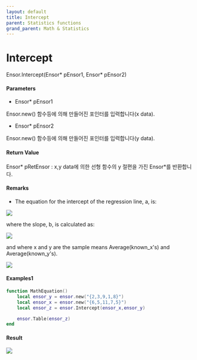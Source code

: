```yaml
---
layout: default
title: Intercept
parent: Statistics functions
grand_parent: Math & Statistics
---
```


# Intercept

Ensor.Intercept\(Ensor\* pEnsor1, Ensor\* pEnsor2\)

#### Parameters

* Ensor\* pEnsor1

Ensor.new\(\) 함수등에 의해 만들어진 포인터를 입력합니다\(x data\).

* Ensor\* pEnsor2

Ensor.new\(\) 함수등에 의해 만들어진 포인터를 입력합니다\(y data\).

#### Return Value

Ensor\* pRetEnsor : x,y data에 의한 선형 함수의 y 절편을 가진 Ensor\*를 반환합니다.

#### Remarks

* The equation for the intercept of the regression line, a, is:

![](./StatisticsAPI/InterceptFunc1.png)

where the slope, b, is calculated as:

![](./StatisticsAPI/InterceptFunc2.png)

and where x and y are the sample means Average\(known\_x's\) and Average\(known\_y's\).

![](./StatisticsAPI/InterceptFuncGraph.png)

#### Examples1

```lua
function MathEquation()
	local ensor_y = ensor.new("{2,3,9,1,8}")
  	local ensor_x = ensor.new("{6,5,11,7,5}")
	local ensor_z = ensor.Intercept(ensor_x,ensor_y)

 	ensor.Table(ensor_z)
end
```

#### Result

![](./StatisticsAPI/InterceptResultTable.png)

